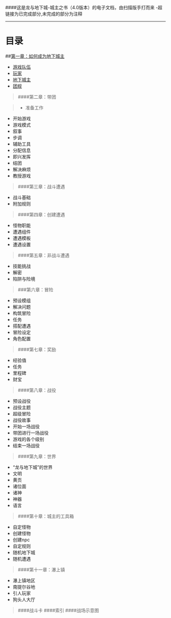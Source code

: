####这是龙与地下城-城主之书（4.0版本）的电子文档，由扫描版手打而来
    -超链接为已完成部分,未完成的部分为注释
    
----
    
# 目录



##[第一章：如何成为地下城主](_character/C1/0如何成为一名地下城主.md)
- [游戏队伍](_character/C1/1游戏队伍.md)
- [玩家](_character/C1/2玩家.md)
- [地下城主](_character/C1/3地下城主.md)
- [团规](_character/C1/4团规.md)


>####第二章：带团

>- 准备工作
- 开始游戏
- 游戏模式
- 叙事
- 步调
- 辅助工具
- 分配信息
- 即兴发挥
- 结团
- 解决麻烦
- 教授游戏

>####第三章：战斗遭遇
- 战斗基础
- 附加规则

>####第四章：创建遭遇
- 怪物职能
- 遭遇组件
- 遭遇模板
- 遭遇设置

>####第五章：非战斗遭遇
- 技能挑战
- 解密
- 陷阱与险境

>###第六章：冒险
- 预设模组
- 解决问题
- 构筑冒险
- 任务
- 搭配遭遇
- 冒险设定
- 角色配置

>####第七章：奖励
- 经验值
- 任务
- 里程碑
- 财宝

>####第八章：战役
- 预设战役
- 战役主题
- 超级冒险
- 战役故事
- 开始一场战役
- 带团进行一场战役
- 游戏的各个级别
- 结束一场战役

>####第九章：世界
- “龙与地下城”的世界
- 文明
- 黄页
- 诸位面
- 诸神
- 神器
- 语言

>####第十章：城主的工具箱
- 自定怪物
- 创建怪物
- 创建npc
- 自定规则
- 随机地下城
- 随机遭遇

>####第十一章：瀑上镇
- 瀑上镇地区
- 南提尔谷地
- 引人玩家
- 狗头人大厅

>####战斗卡
>####索引
>####战场示意图














